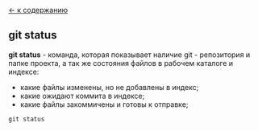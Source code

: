 [<- к содержанию](./readme.md)

## git status

**git status** - команда, которая показывает наличие git - репозитория и папке проекта, а так же состояния файлов в рабочем каталоге и индексе: 
- какие файлы изменены, но не добавлены в индекс; 
- какие ожидают коммита в индексе;
- какие файлы закоммичены и готовы к отправке;

```bash=
git status
```



